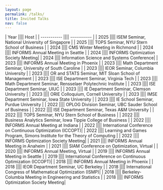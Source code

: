 ```yaml
---
layout: page
permalink: /talks/
title: Invited Talks
nav: false
---
```


| Year |||| Host |
| ----------- |||| ----------- |
| 2025 |||| ISEM Seminar, National University of Singapore |
| 2025 |||| TOPS Seminar, NYU Stern School of Business |
| 2024 |||| CMS Winter Meeting in Richmond |
| 2024 |||| INFORMS Annual Meeting in Seattle |
| 2024 |||| INFORMS Optimization Society Meeting|
| 2024 |||| Information Science and Systems Conference|
| 2023 |||| INFORMS Annual Meeting in Phoenix |
| 2023 |||| Math Department Seminar, University of South Caroline |
| 2023 |||| IEOR Seminar, Columbia University |
| 2023 |||| OR and STATS Seminar, MIT Sloan School of Management |
| 2023 |||| ISE Department Seminar, Virginia Tech |
| 2023 |||| Math Department Seminar, Rensselaer Polytechnic Institute |
| 2023 |||| ISE Department Seminar, UIUC |
| 2023 |||| IE Department Seminar, Clemson University |
| 2023 |||| ORIE Colloquium, Cornell University |
| 2023 |||| IMSE Department Seminar, Iowa State University |
| 2023 |||| IE School Seminar, Purdue University |
| 2022 |||| OPLOG Division Seminar, UBC Sauder School of Business |
| 2022 |||| ISE Department Seminar, Texas A&M University |
| 2022 |||| TOPS Seminar, NYU Stern School of Business |
| 2022 |||| Business Analytics Seminar, Iowa Tippie College of Business |
| 2022 |||| INFORMS Annual Meeting at Indiana |
| 2022 |||| International Conference on Continuous Optimization (ICCOPT)|
| 2022 |||| Learning and Games Program, Simons Institute for the Theory of Computing |
| 2022 |||| INFORMS Optimization Society Meeting|
| 2021 |||| INFORMS Annual Meeting in Anaheim |
| 2021 |||| SIAM Conference on Optimization, Virtual |
| 2020 |||| INFORMS Annual Meeting, Virtual |
| 2019 |||| INFORMS Annual Meeting in Seattle |
| 2019 |||| International Conference on Continuous Optimization (ICCOPT)|
| 2018 |||| INFORMS Annual Meeting in Phoenix |
| 2018 |||| IEOR Department Seminar, UC Berkeley |
| 2018 |||| International Congress of Mathematical Optimization (ISMP)|
| 2018 |||| Berkeley-Columbia Meeting in Engineering and Statistics |
| 2018 |||| INFORMS Optimization Society Meeting|
